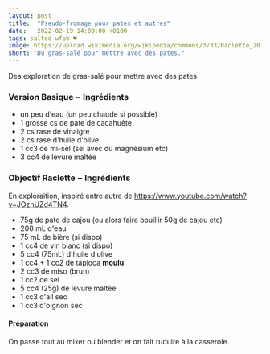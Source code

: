 ```yaml
---
layout: post
title:  "Pseudo-fromage pour pates et autres"
date:   2022-02-19 14:00:00 +0100
tags: salted wfpb ♥
image: https://upload.wikimedia.org/wikipedia/commons/3/33/Raclette_20190720_1335.jpg
short: "Du gras-salé pour mettre avec des pates."
---
```


Des exploration de gras-salé pour mettre avec des pates.

### Version Basique − Ingrédients

* un peu d'eau (un peu chaude si possible)
* 1 grosse cs de pate de cacahuète
* 2 cs rase de vinaigre
* 2 cs rase d'huile d'olive
* 1 cc3 de mi-sel (sel avec du magnésium etc)
* 3 cc4 de levure maltée


### Objectif Raclette − Ingrédients

En exploraition, inspiré entre autre de <https://www.youtube.com/watch?v=JOznUZd4TN4>.

* 75g de pate de cajou (ou alors faire bouillir 50g de cajou etc)
* 200 mL d'eau
* 75 mL de bière (si dispo)
* 1 cc4 de vin blanc (si dispo)
* 5 cc4 (75mL) d'huile d'olive
* 1 cc4 + 1 cc2 de tapioca **moulu**
* 2 cc3 de miso (brun)
* 1 cc2 de sel
* 5 cc4 (25g) de levure maltée
* 1 cc3 d'ail sec
* 1 cc3 d'oignon sec

#### Préparation

On passe tout au mixer ou blender et on fait ruduire à la casserole.

